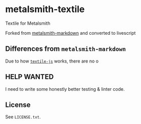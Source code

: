 # metalsmith-textile
Textile for Metalsmith

Forked from [metalsmith-markdown](https://github.com/segmentio/metalsmith-markdown) and converted to livescript

## Differences from `metalsmith-markdown`
Due to how [`textile-js`](https://github.com/borgar/textile-js) works, there are no o

## HELP WANTED
I need to write some honestly better testing & linter code.

## License
See `LICENSE.txt`.
